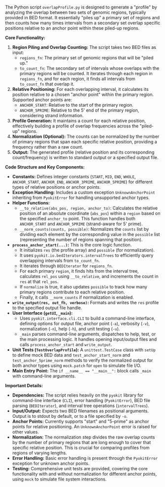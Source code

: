 The Python script `overlapProfile.py` is designed to generate a "profile" by analyzing the overlap between two sets of genomic regions, typically provided in BED format. It essentially "piles up" a primary set of regions and then counts how many times intervals from a secondary set overlap specific positions relative to an anchor point within these piled-up regions.

**Core Functionality:**

1.  **Region Piling and Overlap Counting:** The script takes two BED files as input:
    *   `regions_fn`: The primary set of genomic regions that will be "piled up."
    *   `to_count_fn`: The secondary set of intervals whose overlaps with the primary regions will be counted.
    It iterates through each region in `regions_fn`, and for each region, it finds all intervals from `to_count_fn` that overlap it.
2.  **Relative Positioning:** For each overlapping interval, it calculates its position relative to a chosen "anchor point" within the primary region. Supported anchor points are:
    *   `ANCHOR_START`: Relative to the start of the primary region.
    *   `ANCHOR_5PRIME`: Relative to the 5' end of the primary region, considering strand information.
3.  **Profile Generation:** It maintains a count for each relative position, effectively building a profile of overlap frequencies across the "piled-up" regions.
4.  **Normalization (Optional):** The counts can be normalized by the number of primary regions that span each specific relative position, providing a frequency rather than a raw count.
5.  **Output:** The generated profile (relative position and its corresponding count/frequency) is written to standard output or a specified output file.

**Code Structure and Key Components:**

*   **Constants:** Defines integer constants (`START`, `MID`, `END`, `WHOLE`, `ANCHOR_START`, `ANCHOR_END`, `ANCHOR_3PRIME`, `ANCHOR_5PRIME`) for different types of relative positions or anchor points.
*   **Exception Handling:** Includes a custom exception `UnknownAnchorPoint` inheriting from `PyokitError` for handling unsupported anchor types.
*   **Helper Functions:**
    *   `__to_relative(abs_pos, region, anchor_to)`: Calculates the relative position of an absolute coordinate (`abs_pos`) within a `region` based on the specified `anchor_to` point. This function handles both `ANCHOR_START` and `ANCHOR_5PRIME` (strand-aware for 5' prime).
    *   `__norm_counts(counts, possible)`: Normalizes the `counts` list by dividing each element by the corresponding value in the `possible` list (representing the number of regions spanning that position).
*   **`process_anchor_start(...)`:** This is the core logic function.
    *   It initializes `res` (the profile array) and `possible` (for normalization).
    *   It uses `pyokit.io.bedIterators.intervalTrees` to efficiently query overlapping intervals from `to_count_fn`.
    *   It iterates through `BEDIterator` for `regions_fn`.
    *   For each primary `region`, it finds hits from the interval tree, calculates `rel_pos` using `__to_relative`, and increments the count in `res` at that `rel_pos`.
    *   If `normalize` is true, it also updates `possible` to track how many primary regions contribute to each relative position.
    *   Finally, it calls `__norm_counts` if normalization is enabled.
*   **`write_output(res, out_fh, verbose)`:** Formats and writes the `res` profile to the specified output file handle.
*   **User Interface (`getUI`, `_main`):**
    *   Uses `pyokit.interface.cli.CLI` to build a command-line interface, defining options for output file, anchor point (`-a`), verbosity (`-v`), normalization (`-n`), help (`-h`), and unit testing (`-u`).
    *   `_main` parses command-line arguments, dispatches to help, test, or the main processing logic. It handles opening input/output files and calls `process_anchor_start` and `write_output`.
*   **Unit Tests (`TestOverlapProfile`):** A `unittest.TestCase` class with `setUp` to define mock BED data and `test_anchor_start_norm` and `test_anchor_5prime_norm` methods to verify the normalized output for both anchor types using `mock.patch` for `open` to simulate file I/O.
*   **Main Entry Point:** The `if __name__ == "__main__":` block calls `_main` with command-line arguments.

**Important Details:**

*   **Dependencies:** The script relies heavily on the `pyokit` library for command-line interface (`CLI`), error handling (`PyokitError`), BED file parsing (`BEDIterator`), and interval tree operations (`intervalTrees`).
*   **Input/Output:** Expects two BED filenames as positional arguments. Output is to stdout by default, or to a file specified by `-o`.
*   **Anchor Points:** Currently supports "start" and "5-prime" as anchor points for relative positioning. An `UnknownAnchorPoint` error is raised for other values.
*   **Normalization:** The normalization step divides the raw overlap counts by the number of primary regions that are long enough to cover that specific relative position. This is crucial for comparing profiles from regions of varying lengths.
*   **Error Handling:** Basic error handling is present through the `PyokitError` exception for unknown anchor points.
*   **Testing:** Comprehensive unit tests are provided, covering the core functionality with and without normalization for different anchor points, using `mock` to simulate file system interactions.